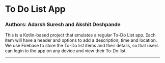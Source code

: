 # To Do List App

### Authors: Adarsh Suresh and Akshit Deshpande

This is a Kotlin-based project that emulates a regular To-Do List app. Each item will have a header and options to add a description, time and location. We use Firebase to store the To-Do list items and their details, so that users can login to the app on any device and view their To-Do list.

---
